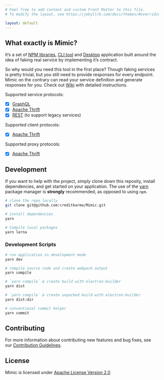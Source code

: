 ```yaml
---
# Feel free to add content and custom Front Matter to this file.
# To modify the layout, see https://jekyllrb.com/docs/themes/#overriding-theme-defaults

layout: default
---
```


## What exactly is Mimic?

It’s a set of [NPM libraries](https://www.npmjs.com/search?q=@creditkarma/mimic), [CLI tool](https://www.npmjs.com/package/@creditkarma/mimic-cli) and [Desktop](https://github.com/creditkarma/Mimic/releases) application built around the idea of faking real service by implementing it’s contract.

So why would you need this tool in the first place? Though faking services is pretty trivial, but you still need to provide responses for every endpoint. Mimic on the contrary can read your service definition and generate responses for you. Check out [Wiki](https://github.com/creditkarma/Mimic/wiki) with detailed instructions.

Supported service protocols:
- [x] [GraphQL](https://www.graphql.org/)
- [x] [Apache Thrift](https://thrift.apache.org/)
- [x] [REST](https://en.wikipedia.org/wiki/Representational_state_transfer) (to support legacy services)

Supported client protocols:
- [x] [Apache Thrift](https://thrift.apache.org/)

Supported proxy protocols:
- [x] [Apache Thrift](https://thrift.apache.org/)

## Development
If you want to help with the project, simply clone down this reposity, install dependencies, and get started on your application.
The use of the [yarn](https://yarnpkg.com/) package manager is **strongly** recommended, as opposed to using `npm`.

```bash
# clone the repo locally
git clone git@github.com:creditkarma/Mimic.git

# install dependencies
yarn

# Compile local packages
yarn lerna
```

### Development Scripts

```bash
# run application in development mode
yarn dev

# compile source code and create webpack output
yarn compile

# `yarn compile` & create build with electron-builder
yarn dist

# `yarn compile` & create unpacked build with electron-builder
yarn dist:dir

# conventional commit helper
yarn commit
```

## Contributing
For more information about contributing new features and bug fixes, see our [Contribution Guidelines](./CONTRIBUTING.md).

## License
Mimic is licensed under [Apache License Version 2.0](./LICENSE)